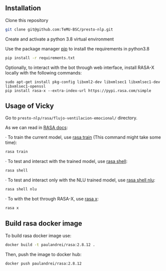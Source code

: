 ## Installation

Clone this repository

```bash
git clone git@github.com:TeMU-BSC/presto-nlp.git
```

Create and activate a python 3.8 virtual environment

Use the package manager [pip](https://pip.pypa.io/en/stable/) to install the requirements in python3.8

```bash
pip install -r requirements.txt
```


Optionally, to interact with the bot through web interface, install RASA-X locally with the following commands:

```
sudo apt-get install pkg-config libxml2-dev libxmlsec1 libxmlsec1-dev libxmlsec1-openssl
pip install rasa-x --extra-index-url https://pypi.rasa.com/simple
```


## Usage of Vicky

Go to `presto-nlp/rasa/flujo-ventilacion-emocional/` directory.

As we can read in [RASA docs](https://rasa.com/docs/rasa/2.x/command-line-interface):

· To train the current model, use [rasa train](https://rasa.com/docs/rasa/2.x/command-line-interface#rasa-train) (This command might take some time):

```bash
rasa train
```

· To test and interact with the trained model, use [rasa shell](https://rasa.com/docs/rasa/2.x/command-line-interface#rasa-shell):

```bash
rasa shell
```

· To test and interact only with the NLU trained model, use [rasa shell nlu](https://rasa.com/docs/rasa/2.x/command-line-interface#rasa-shell):

```bash
rasa shell nlu
```

· To with the bot through RASA-X, use [rasa x](https://legacy-docs-rasa-x.rasa.com/docs/rasa-x/0.42.x/installation-and-setup/install/local-mode/):

```bash
rasa x
```

## Build rasa docker image

To build rasa docker image use: 

```bash
docker build -t paulandrei/rasa:2.8.12 .
```

Then, push the image to docker hub:

```bash
docker push paulandrei/rasa:2.8.12
```
